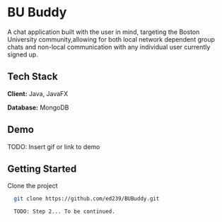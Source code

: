 
# BU Buddy

A chat application built with the user in mind, targeting the Boston University community,allowing for both local network dependent group chats and non-local communication with any individual user currently signed up.


## Tech Stack

**Client:** Java, JavaFX

**Database:** MongoDB


## Demo

TODO: Insert gif or link to demo


## Getting Started

Clone the project

```bash
  git clone https://github.com/ed239/BUBuddy.git
```

```bash
  TODO: Step 2... To be continued.
```
